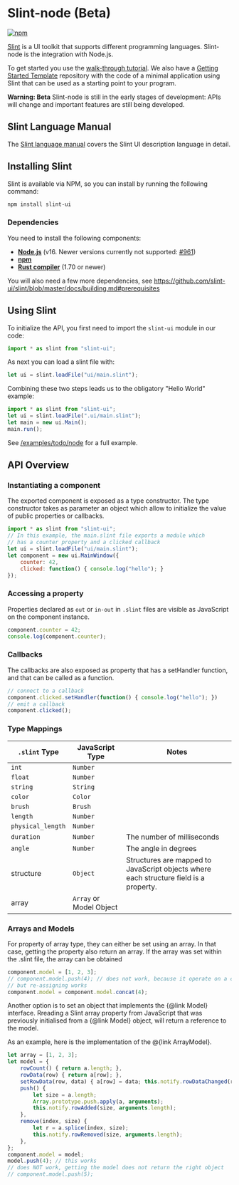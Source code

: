 <!-- Copyright © SixtyFPS GmbH <info@slint.dev> ; SPDX-License-Identifier: MIT -->
# Slint-node (Beta)

[![npm](https://img.shields.io/npm/v/slint-ui)](https://www.npmjs.com/package/slint-ui)

[Slint](https://slint.dev/) is a UI toolkit that supports different programming languages.
Slint-node is the integration with Node.js.

To get started you use the [walk-through tutorial](https://slint.dev/docs/tutorial/node).
We also have a [Getting Started Template](https://github.com/slint-ui/slint-nodejs-template) repository with
the code of a minimal application using Slint that can be used as a starting point to your program.

**Warning: Beta**
Slint-node is still in the early stages of development: APIs will change and important features are still being developed.

## Slint Language Manual

The [Slint language manual](../slint) covers the Slint UI description language
in detail.

## Installing Slint

Slint is available via NPM, so you can install by running the following command:

```sh
npm install slint-ui
```

### Dependencies

You need to install the following components:

  * **[Node.js](https://nodejs.org/download/release/v16.19.1/)** (v16. Newer versions currently not supported: [#961](https://github.com/slint-ui/slint/issues/961))
  * **[npm](https://www.npmjs.com/)**
  * **[Rust compiler](https://www.rust-lang.org/tools/install)** (1.70 or newer)

You will also need a few more dependencies, see <https://github.com/slint-ui/slint/blob/master/docs/building.md#prerequisites>

## Using Slint

To initialize the API, you first need to import the `slint-ui` module in our code:

```js
import * as slint from "slint-ui";
```

As next you can load a slint file with:

```js
let ui = slint.loadFile("ui/main.slint");
```

Combining these two steps leads us to the obligatory "Hello World" example:

```js
import * as slint from "slint-ui";
let ui = slint.loadFile(".ui/main.slint");
let main = new ui.Main();
main.run();
```

See [/examples/todo/node](https://github.com/slint-ui/slint/tree/master/examples/todo/node) for a full example.

## API Overview

### Instantiating a component

The exported component is exposed as a type constructor. The type constructor takes as parameter
an object which allow to initialize the value of public properties or callbacks.

```js
import * as slint from "slint-ui";
// In this example, the main.slint file exports a module which
// has a counter property and a clicked callback
let ui = slint.loadFile("ui/main.slint");
let component = new ui.MainWindow({
    counter: 42,
    clicked: function() { console.log("hello"); }
});
```

### Accessing a property

Properties declared as `out` or `in-out` in `.slint` files are visible as JavaScript on the component instance.

```js
component.counter = 42;
console.log(component.counter);
```

### Callbacks

The callbacks are also exposed as property that has a setHandler function, and that can be called as a function.

```js
// connect to a callback
component.clicked.setHandler(function() { console.log("hello"); })
// emit a callback
component.clicked();
```

### Type Mappings

| `.slint` Type | JavaScript Type | Notes |
| --- | --- | --- |
| `int` | `Number` | |
| `float` | `Number` | |
| `string` | `String` | |
| `color` | `Color` |  |
| `brush` | `Brush` |  |
| `length` | `Number` | |
| `physical_length` | `Number` | |
| `duration` | `Number` | The number of milliseconds |
| `angle` | `Number` | The angle in degrees |
| structure | `Object` | Structures are mapped to JavaScript objects where each structure field is a property. |
| array | `Array` or Model Object | |

### Arrays and Models

For property of array type, they can either be set using an array.
In that case, getting the property also return an array.
If the array was set within the .slint file, the array can be obtained

```js
component.model = [1, 2, 3];
// component.model.push(4); // does not work, because it operate on a copy
// but re-assigning works
component.model = component.model.concat(4);
```

Another option is to set an object that implements the {@link Model} interface. Rreading a Slint array property from JavaScript that was previously initialised from a {@link Model} object, will return a reference to the model. 

As an example, here is the implementation of the @{link ArrayModel}.

```js
let array = [1, 2, 3];
let model = {
    rowCount() { return a.length; },
    rowData(row) { return a[row]; },
    setRowData(row, data) { a[row] = data; this.notify.rowDataChanged(row); },
    push() {
        let size = a.length;
        Array.prototype.push.apply(a, arguments);
        this.notify.rowAdded(size, arguments.length);
    },
    remove(index, size) {
        let r = a.splice(index, size);
        this.notify.rowRemoved(size, arguments.length);
    },
};
component.model = model;
model.push(4); // this works
// does NOT work, getting the model does not return the right object
// component.model.push(5);
```
